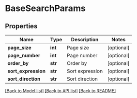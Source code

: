 # BaseSearchParams

## Properties
Name | Type | Description | Notes
------------ | ------------- | ------------- | -------------
**page_size** | **int** | Page size | [optional] 
**page_number** | **int** | Page number | [optional] 
**order_by** | **str** | Order by | [optional] 
**sort_expression** | **str** | Sort expression | [optional] 
**sort_direction** | **str** | Sort direction | [optional] 

[[Back to Model list]](../README.md#documentation-for-models) [[Back to API list]](../README.md#documentation-for-api-endpoints) [[Back to README]](../README.md)


